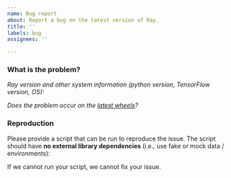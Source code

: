 ```yaml
---
name: Bug report
about: Report a bug on the latest version of Ray.
title: ''
labels: bug
assignees: ''

---
```


<!--Please include [tune], [rllib], [autoscaler] etc. in the issue title if relevant-->

### What is the problem?

*Ray version and other system information (python version, TensorFlow version, OS):*

*Does the problem occur on the [latest wheels](https://ray.readthedocs.io/en/latest/installation.html)?*



### Reproduction
Please provide a script that can be run to reproduce the issue. The script should have **no external library dependencies** (i.e., use fake or mock data / environments):

If we cannot run your script, we cannot fix your issue.
